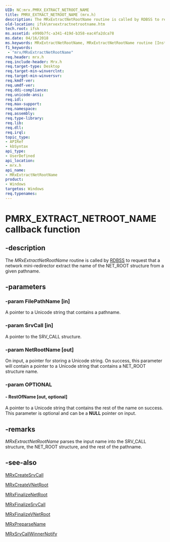 ```yaml
---
UID: NC:mrx.PMRX_EXTRACT_NETROOT_NAME
title: PMRX_EXTRACT_NETROOT_NAME (mrx.h)
description: The MRxExtractNetRootName routine is called by RDBSS to request that a network mini-redirector extract the name of the NET_ROOT structure from a given pathname.
old-location: ifsk\mrxextractnetrootname.htm
tech.root: ifsk
ms.assetid: e990b7fc-a341-419d-b358-eac4fa2dca78
ms.date: 04/16/2018
ms.keywords: MRxExtractNetRootName, MRxExtractNetRootName routine [Installable File System Drivers], PMRX_EXTRACT_NETROOT_NAME, ifsk.mrxextractnetrootname, mrx/MRxExtractNetRootName, mrxref_6ccbe7d3-a74d-4eab-bfc1-994791d9613a.xml
f1_keywords:
 - "mrx/MRxExtractNetRootName"
req.header: mrx.h
req.include-header: Mrx.h
req.target-type: Desktop
req.target-min-winverclnt: 
req.target-min-winversvr: 
req.kmdf-ver: 
req.umdf-ver: 
req.ddi-compliance: 
req.unicode-ansi: 
req.idl: 
req.max-support: 
req.namespace: 
req.assembly: 
req.type-library: 
req.lib: 
req.dll: 
req.irql: 
topic_type:
- APIRef
- kbSyntax
api_type:
- UserDefined
api_location:
- mrx.h
api_name:
- MRxExtractNetRootName
product:
- Windows
targetos: Windows
req.typenames: 
---
```


# PMRX_EXTRACT_NETROOT_NAME callback function


## -description


The<i> MRxExtractNetRootName</i> routine is called by <a href="https://docs.microsoft.com/windows-hardware/drivers/ifs/the-rdbss-driver-and-library">RDBSS</a> to request that a network mini-redirector extract the name of the NET_ROOT structure from a given pathname. 


## -parameters




### -param FilePathName [in]

A pointer to a Unicode string that contains a pathname. 


### -param SrvCall [in]

A pointer to the SRV_CALL structure. 


### -param NetRootName [out]

On input, a pointer for storing a Unicode string. On success, this parameter will contain a pointer to a Unicode string that contains a NET_ROOT structure name. 


### -param OPTIONAL








#### - RestOfName [out, optional]

A pointer to a Unicode string that contains the rest of the name on success. This parameter is optional and can be a <b>NULL</b> pointer on input.


## -remarks



<i>MRxExtractNetRootName</i> parses the input name into the SRV_CALL structure, the NET_ROOT structure, and the rest of the pathname.




## -see-also




<a href="https://docs.microsoft.com/windows-hardware/drivers/ddi/mrx/nc-mrx-pmrx_create_srvcall">MRxCreateSrvCall</a>



<a href="https://docs.microsoft.com/windows-hardware/drivers/ddi/mrx/nc-mrx-pmrx_create_v_net_root">MRxCreateVNetRoot</a>



<a href="https://docs.microsoft.com/windows-hardware/drivers/ddi/mrx/nc-mrx-pmrx_finalize_net_root_calldown">MRxFinalizeNetRoot</a>



<a href="https://docs.microsoft.com/windows-hardware/drivers/ddi/mrx/nc-mrx-pmrx_finalize_srvcall_calldown">MRxFinalizeSrvCall</a>



<a href="https://docs.microsoft.com/windows-hardware/drivers/ddi/mrx/nc-mrx-pmrx_finalize_v_net_root_calldown">MRxFinalizeVNetRoot</a>



<a href="https://docs.microsoft.com/windows-hardware/drivers/ddi/mrx/nc-mrx-pmrx_preparse_name">MRxPreparseName</a>



<a href="https://docs.microsoft.com/windows-hardware/drivers/ddi/mrx/nc-mrx-pmrx_srvcall_winner_notify">MRxSrvCallWinnerNotify</a>
 

 

